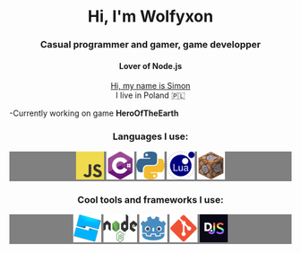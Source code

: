 <h1 align="center"><b>Hi, I'm Wolfyxon</b></h1>
<h3 align="center">Casual programmer and gamer, game developper</h3>
<h4 align="center">Lover of Node.js</h4>
<p align="center">
   <u>Hi, my name is Simon</u> <br>
   I live in Poland 🇵🇱 <br>

   -Currently working on game <b>HeroOfTheEarth</b>

   
</p>

<center>
<h3>Languages I use:</h3>
<p style="background-color: gray">
    <img src="https://raw.githubusercontent.com/Wolfyxon/Wolfyxon/main/img/icons/js.png" width="50px" height="50px">
    <img src="https://raw.githubusercontent.com/Wolfyxon/Wolfyxon/main/img/icons/cs.png" width="50px" height="50px">
    <img src="https://raw.githubusercontent.com/Wolfyxon/Wolfyxon/main/img/icons/py.png" width="50px" height="50px">
    <img src="https://raw.githubusercontent.com/Wolfyxon/Wolfyxon/main/img/icons/lua.png" width="50px" height="50px">
    <img src="https://raw.githubusercontent.com/Wolfyxon/Wolfyxon/main/img/icons/mc_command.png" width="50px" height="50px">
   
 </p>
 <h3>Cool tools and frameworks I use:</h3>
 <p style="background-color: gray">
 <img src="https://raw.githubusercontent.com/Wolfyxon/Wolfyxon/main/img/icons/rbx_studio.png" width="50px" height="50px">
 <img src="https://raw.githubusercontent.com/Wolfyxon/Wolfyxon/main/img/icons/node.png" width="60px" height="50px">
 <img src="https://raw.githubusercontent.com/Wolfyxon/Wolfyxon/main/img/icons/godot.png" width="50px" height="50px">
 <img src="https://raw.githubusercontent.com/Wolfyxon/Wolfyxon/main/img/icons/git.png" width="50px" height="50px">
 <img src="https://raw.githubusercontent.com/Wolfyxon/Wolfyxon/main/img/icons/discordjs.png" width="50px" height="50px">

 </p>
 </center>
